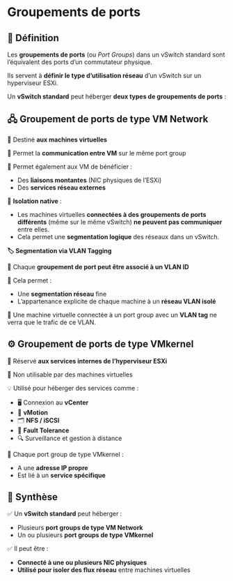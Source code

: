 # Groupements de ports

## **🔌 Définition**

Les **groupements de ports** (ou *Port Groups*) dans un vSwitch standard sont l’équivalent des ports d’un commutateur physique.

Ils servent à **définir le type d’utilisation réseau** d’un vSwitch sur un hyperviseur ESXi.

Un **vSwitch standard** peut héberger **deux types de groupements de ports** :



## **🖧 Groupement de ports de type VM Network**

🔹 Destiné **aux machines virtuelles**

🔹 Permet la **communication entre VM** sur le même port group

🔹 Permet également aux VM de bénéficier :

- Des **liaisons montantes** (NIC physiques de l’ESXi)
- Des **services réseau externes**

🛑 **Isolation native** :

- Les machines virtuelles **connectées à des groupements de ports différents** (même sur le même vSwitch) **ne peuvent pas communiquer** entre elles.
- Cela permet une **segmentation logique** des réseaux dans un vSwitch.

**🏷️ Segmentation via VLAN Tagging**

🔸 Chaque **groupement de port peut être associé à un VLAN ID**

🔸 Cela permet :

- Une **segmentation réseau** fine
- L’appartenance explicite de chaque machine à un **réseau VLAN isolé**

📌 Une machine virtuelle connectée à un port group avec un **VLAN tag** ne verra que le trafic de ce VLAN.



## **⚙️ Groupement de ports de type VMkernel**

🔹 Réservé **aux services internes de l’hyperviseur ESXi**

🔹 Non utilisable par des machines virtuelles

💡 Utilisé pour héberger des services comme :

- 🖥️ Connexion au **vCenter**
- 🔁 **vMotion**
- 🗂️ **NFS / iSCSI**
- 📡 **Fault Tolerance**
- 🔍 Surveillance et gestion à distance

🔸 Chaque port group de type VMkernel :

- A une **adresse IP propre**
- Est lié à un **service spécifique**

## **🧠 Synthèse**

✅ Un **vSwitch standard** peut héberger :

- Plusieurs **port groups de type VM Network**
- Un ou plusieurs **port groups de type VMkernel**

✅ Il peut être :

- **Connecté à une ou plusieurs NIC physiques**
- **Utilisé pour isoler des flux réseau** entre machines virtuelles

